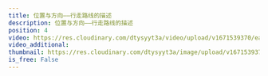 ```yaml
---
title: 位置与方向——行走路线的描述
description: 位置与方向——行走路线的描述
position: 4
video: https://res.cloudinary.com/dtysyyt3a/video/upload/v1671539370/easymath/3年级下/01单元位置与方向/imad2k3m78f5gs1oqjgi.mp4
video_additional: 
thumbnail: https://res.cloudinary.com/dtysyyt3a/image/upload/v1671539372/easymath/3年级下/01单元位置与方向/scvul3tk6jo32rzwejqp.png
is_free: False
---
```

